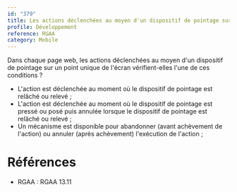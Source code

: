 ```yaml
---
id: "379"
title: Les actions déclenchées au moyen d'un dispositif de pointage sur un point unique de l'écran peuvent faire l'objet d'une annulation.
profile: Développement
reference: RGAA
category: Mobile
---
```


Dans chaque page web, les actions déclenchées au moyen d'un dispositif de pointage sur un point unique de l'écran vérifient-elles l'une de ces conditions ?
* L'action est déclenchée au moment où le dispositif de pointage est relâché ou relevé ;
* L'action est déclenchée au moment où le dispositif de pointage est pressé ou posé puis annulée lorsque le dispositif de pointage est relâché ou relevé ;
* Un mécanisme est disponible pour abandonner (avant achèvement de l'action) ou annuler (après achèvement) l'exécution de l'action ;


# Références

*   RGAA : RGAA 13.11
